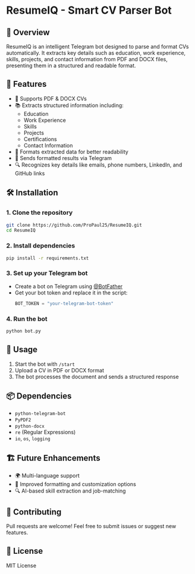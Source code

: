 # ResumeIQ - Smart CV Parser Bot

## 📌 Overview
ResumeIQ is an intelligent Telegram bot designed to parse and format CVs automatically. It extracts key details such as education, work experience, skills, projects, and contact information from PDF and DOCX files, presenting them in a structured and readable format.

## 🚀 Features
- 📄 Supports PDF & DOCX CVs
- 📚 Extracts structured information including:
  - Education
  - Work Experience
  - Skills
  - Projects
  - Certifications
  - Contact Information
- 📝 Formats extracted data for better readability
- 📱 Sends formatted results via Telegram
- 🔍 Recognizes key details like emails, phone numbers, LinkedIn, and GitHub links

## 🛠️ Installation
### 1. Clone the repository
```sh
git clone https://github.com/ProPaul25/ResumeIQ.git
cd ResumeIQ
```
### 2. Install dependencies
```sh
pip install -r requirements.txt
```
### 3. Set up your Telegram bot
- Create a bot on Telegram using [@BotFather](https://t.me/BotFather)
- Get your bot token and replace it in the script:
  ```python
  BOT_TOKEN = "your-telegram-bot-token"
  ```

### 4. Run the bot
```sh
python bot.py
```

## 📜 Usage
1. Start the bot with `/start`
2. Upload a CV in PDF or DOCX format
3. The bot processes the document and sends a structured response

## 📦 Dependencies
- `python-telegram-bot`
- `PyPDF2`
- `python-docx`
- `re` (Regular Expressions)
- `io`, `os`, `logging`

## 🏗️ Future Enhancements
- 🌍 Multi-language support
- 🎨 Improved formatting and customization options
- 🔍 AI-based skill extraction and job-matching

## 🤝 Contributing
Pull requests are welcome! Feel free to submit issues or suggest new features.

## 📜 License
MIT License



